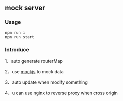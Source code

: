 ## mock server

### Usage

```nodejs
npm run i
npm run start
```

### Introduce

1、auto generate routerMap

2、use [mockjs](http://mockjs.com/) to mock data

3、auto update when modify something

4、u can use nginx to reverse proxy when cross origin

